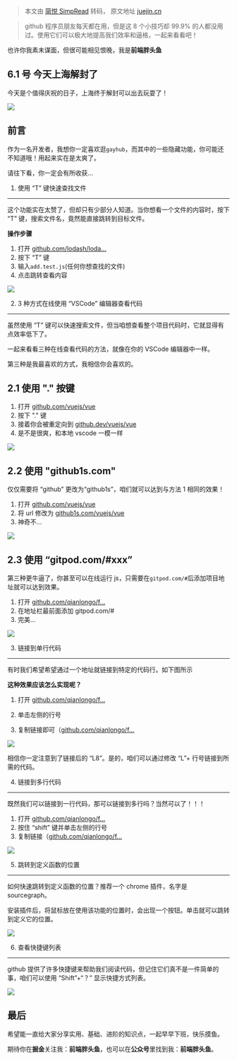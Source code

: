> 本文由 [简悦 SimpRead](http://ksria.com/simpread/) 转码， 原文地址 [juejin.cn](https://juejin.cn/post/7104068067092594695)

> github 程序员朋友每天都在用，但是这 8 个小技巧却 99.9% 的人都没用过。使用它们可以极大地提高我们效率和逼格，一起来看看吧！

也许你我素未谋面，但很可能相见恨晚，我是**前端胖头鱼**

6.1 号 今天上海解封了
-------------

今天是个值得庆祝的日子，上海终于解封可以出去玩耍了！

![](https://p3-juejin.byteimg.com/tos-cn-i-k3u1fbpfcp/a062b6bcd5784c119237520d4fe75242~tplv-k3u1fbpfcp-zoom-in-crop-mark:1512:0:0:0.awebp?)

前言
--

作为一名开发者，我想你一定喜欢逛`gayhub`，而其中的一些隐藏功能，你可能还不知道哦！用起来实在是太爽了。

请往下看，你一定会有所收获...

1. 使用 “T” 键快速查找文件
-----------------

这个功能实在太赞了，但却只有少部分人知道。当你想看一个文件的内容时，按下 “T” 键，搜索文件名，竟然能直接跳转到目标文件。

**操作步骤**

1.  打开 [github.com/lodash/loda…](https://link.juejin.cn/?target=https%3A%2F%2Fgithub.com%2Flodash%2Flodash "https://github.com/lodash/lodash")
2.  按下 “T” 键
3.  输入`add.test.js`(任何你想查找的文件)
4.  点击跳转查看内容

![](https://p9-juejin.byteimg.com/tos-cn-i-k3u1fbpfcp/8a8699f94f154244bb79f3e88528f6a3~tplv-k3u1fbpfcp-zoom-in-crop-mark:1512:0:0:0.awebp?)

2. 3 种方式在线使用 “VSCode” 编辑器查看代码
-----------------------------

虽然使用 “T” 键可以快速搜索文件，但当咱想查看整个项目代码时，它就显得有点效率低下了。

一起来看看三种在线查看代码的方法，就像在你的 VSCode 编辑器中一样。

第三种是我最喜欢的方式，我相信你会喜欢的。

2.1 使用 "." 按键
-------------

1.  打开 [github.com/vuejs/vue](https://link.juejin.cn/?target=https%3A%2F%2Fgithub.com%2Fvuejs%2Fvue "https://github.com/vuejs/vue")
2.  按下 "." 键
3.  接着你会被重定向到 [github.dev/vuejs/vue](https://link.juejin.cn/?target=https%3A%2F%2Fgithub.dev%2Fvuejs%2Fvue "https://github.dev/vuejs/vue")
4.  是不是很爽，和本地 vscode 一模一样

![](https://p9-juejin.byteimg.com/tos-cn-i-k3u1fbpfcp/e8528d08596345c69e8e60fc4b58093d~tplv-k3u1fbpfcp-zoom-in-crop-mark:1512:0:0:0.awebp?)

2.2 使用 "github1s.com"
---------------------

仅仅需要将 “github” 更改为“github1s”，咱们就可以达到与方法 1 相同的效果！

1.  打开 [github.com/vuejs/vue](https://link.juejin.cn/?target=https%3A%2F%2Fgithub.com%2Fvuejs%2Fvue "https://github.com/vuejs/vue")
2.  将 url 修改为 [github1s.com/vuejs/vue](https://link.juejin.cn/?target=https%3A%2F%2Fgithub1s.com%2Fvuejs%2Fvue "https://github1s.com/vuejs/vue")
3.  神奇不...

![](https://p9-juejin.byteimg.com/tos-cn-i-k3u1fbpfcp/e96ef7decc344503bd3cfaf50c10388a~tplv-k3u1fbpfcp-zoom-in-crop-mark:1512:0:0:0.awebp?)

2.3 使用 “gitpod.com/#xxx”
------------------------

第三种更牛逼了，你甚至可以在线运行 js，只需要在`gitpod.com/#`后添加项目地址就可以达到效果。

1.  打开 [github.com/qianlongo/f…](https://link.juejin.cn/?target=https%3A%2F%2Fgithub.com%2Fqianlongo%2Ffe-handwriting "https://github.com/qianlongo/fe-handwriting")
2.  在地址栏最前面添加 gitpod.com/#
3.  完美...

![](https://p9-juejin.byteimg.com/tos-cn-i-k3u1fbpfcp/9994ef41e6b44029ad347dba82cdcdaa~tplv-k3u1fbpfcp-zoom-in-crop-mark:1512:0:0:0.awebp?)

3. 链接到单行代码
----------

有时我们希望希望通过一个地址就链接到特定的代码行。如下图所示

**这种效果应该怎么实现呢？**

1.  打开 [github.com/qianlongo/f…](https://link.juejin.cn/?target=https%3A%2F%2Fgithub.com%2Fqianlongo%2Ffe-handwriting%2Fblob%2Fmaster%2F17.quick-sort.js "https://github.com/qianlongo/fe-handwriting/blob/master/17.quick-sort.js")
    
2.  单击左侧的行号
    
3.  复制链接即可（[github.com/qianlongo/f…](https://link.juejin.cn/?target=https%3A%2F%2Fgithub.com%2Fqianlongo%2Ffe-handwriting%2Fblob%2Fmaster%2F17.quick-sort.js%23L8%25EF%25BC%2589 "https://github.com/qianlongo/fe-handwriting/blob/master/17.quick-sort.js#L8%EF%BC%89")
    

![](https://p9-juejin.byteimg.com/tos-cn-i-k3u1fbpfcp/e47b911c41ec434eb964324e44d1c3f3~tplv-k3u1fbpfcp-zoom-in-crop-mark:1512:0:0:0.awebp?)

相信你一定注意到了链接后的 “L8”。是的，咱们可以通过修改 “L”+ 行号链接到所需的代码。

4. 链接到多行代码
----------

既然我们可以链接到一行代码，那可以链接到多行吗？当然可以了！！！

1.  打开 [github.com/qianlongo/f…](https://link.juejin.cn/?target=https%3A%2F%2Fgithub.com%2Fqianlongo%2Ffe-handwriting%2Fblob%2Fmaster%2F17.quick-sort.js "https://github.com/qianlongo/fe-handwriting/blob/master/17.quick-sort.js")
2.  按住 “shift” 键并单击左侧的行号
3.  复制链接（[github.com/qianlongo/f…](https://link.juejin.cn/?target=https%3A%2F%2Fgithub.com%2Fqianlongo%2Ffe-handwriting%2Fblob%2Fmaster%2F17.quick-sort.js%23L8-L24%25EF%25BC%2589 "https://github.com/qianlongo/fe-handwriting/blob/master/17.quick-sort.js#L8-L24%EF%BC%89")

![](https://p9-juejin.byteimg.com/tos-cn-i-k3u1fbpfcp/a4a217cffe814e8887eca41b8279a0b3~tplv-k3u1fbpfcp-zoom-in-crop-mark:1512:0:0:0.awebp?)

5. 跳转到定义函数的位置
-------------

如何快速跳转到定义函数的位置？推荐一个 chrome 插件，名字是 sourcegraph。

安装插件后，将鼠标放在使用该功能的位置时，会出现一个按钮。单击就可以跳转到定义它的位置。

![](https://p6-juejin.byteimg.com/tos-cn-i-k3u1fbpfcp/92dd0ca7222545a7a8ad50d513504e6e~tplv-k3u1fbpfcp-zoom-in-crop-mark:1512:0:0:0.awebp?)

6. 查看快捷键列表
----------

github 提供了许多快捷键来帮助我们阅读代码，但记住它们真不是一件简单的事，咱们可以使用 “Shift”+“？” 显示快捷方式列表。

![](https://p3-juejin.byteimg.com/tos-cn-i-k3u1fbpfcp/4ac4346e500441b5abaca03431e6a5f4~tplv-k3u1fbpfcp-zoom-in-crop-mark:1512:0:0:0.awebp)

最后
--

希望能一直给大家分享实用、基础、进阶的知识点，一起早早下班，快乐摸鱼。

期待你在**掘金**关注我：**前端胖头鱼**，也可以在**公众号**里找到我：**前端胖头鱼**。